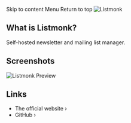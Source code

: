 Skip to content
Menu
Return to top
![Listmonk](https://user-images.githubusercontent.com/547147/231084896-835dba66-2dfe-497c-ba0f-787564c0819e.png)
## What is Listmonk? ​
Self-hosted newsletter and mailing list manager.
## Screenshots ​
![Listmonk Preview](https://user-images.githubusercontent.com/547147/134939475-e0391111-f762-44cb-b056-6cb0857755e3.png)
## Links ​
  * The official website ›
  * GitHub ›


